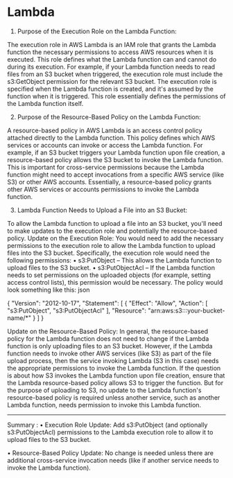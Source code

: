 # Lambda


1. Purpose of the Execution Role on the Lambda Function:

The execution role in AWS Lambda is an IAM role that grants the Lambda function the necessary permissions to access AWS resources when it is executed. This role defines what the Lambda function can and cannot do during its execution.
For example, if your Lambda function needs to read files from an S3 bucket when triggered, the execution role must include the s3:GetObject permission for the relevant S3 bucket. The execution role is specified when the Lambda function is created, and it's assumed by the function when it is triggered. This role essentially defines the permissions of the Lambda function itself.

2. Purpose of the Resource-Based Policy on the Lambda Function:

A resource-based policy in AWS Lambda is an access control policy attached directly to the Lambda function. This policy defines which AWS services or accounts can invoke or access the Lambda function.
For example, if an S3 bucket triggers your Lambda function upon file creation, a resource-based policy allows the S3 bucket to invoke the Lambda function. This is important for cross-service permissions because the Lambda function might need to accept invocations from a specific AWS service (like S3) or other AWS accounts.
Essentially, a resource-based policy grants other AWS services or accounts permissions to invoke the Lambda function.

3. Lambda Function Needs to Upload a File into an S3 Bucket:

To allow the Lambda function to upload a file into an S3 bucket, you'll need to make updates to the execution role and potentially the resource-based policy.
Update on the Execution Role:
You would need to add the necessary permissions to the execution role to allow the Lambda function to upload files into the S3 bucket. Specifically, the execution role would need the following permissions:
•	s3:PutObject – This allows the Lambda function to upload files to the S3 bucket.
•	s3:PutObjectAcl – If the Lambda function needs to set permissions on the uploaded objects (for example, setting access control lists), this permission would be necessary.
The policy would look something like this:
json

{
    "Version": "2012-10-17",
    "Statement": [
        {
            "Effect": "Allow",
            "Action": [
                "s3:PutObject",
                "s3:PutObjectAcl"
            ],
            "Resource": "arn:aws:s3:::your-bucket-name/*"
        }
    ]
}

Update on the Resource-Based Policy:
In general, the resource-based policy for the Lambda function does not need to change if the Lambda function is only uploading files to an S3 bucket. However, if the Lambda function needs to invoke other AWS services (like S3) as part of the file upload process, then the service invoking Lambda (S3 in this case) needs the appropriate permissions to invoke the Lambda function.
If the question is about how S3 invokes the Lambda function upon file creation, ensure that the Lambda resource-based policy allows S3 to trigger the function. But for the purpose of uploading to S3, no update to the Lambda function's resource-based policy is required unless another service, such as another Lambda function, needs permission to invoke this Lambda function.
________________________________________
Summary :
•	Execution Role Update: Add s3:PutObject (and optionally s3:PutObjectAcl) permissions to the Lambda execution role to allow it to upload files to the S3 bucket.

•	Resource-Based Policy Update: No change is needed unless there are additional cross-service invocation needs (like if another service needs to invoke the Lambda function).
